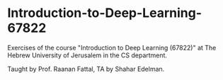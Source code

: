 # Introduction-to-Deep-Learning-67822
Exercises of the course "Introduction to Deep Learning (67822)" at The Hebrew University of Jerusalem in the CS department.

Taught by Prof. Raanan Fattal, TA by Shahar Edelman.


